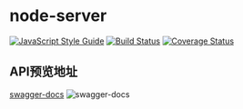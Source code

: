 # node-server 
[![JavaScript Style Guide](https://img.shields.io/badge/code_style-standard-brightgreen.svg)](https://standardjs.com)
[![Build Status](https://travis-ci.com/jweboy/node-resful-server.svg?branch=master)](https://travis-ci.com/jweboy/node-resful-server)
[![Coverage Status](https://coveralls.io/repos/github/jweboy/node-server/badge.svg)](https://coveralls.io/github/jweboy/node-server)

## API预览地址

[swagger-docs](http://118.24.155.105/docs)
![swagger-docs](http://owxxrple2.bkt.clouddn.com/swagger.png)